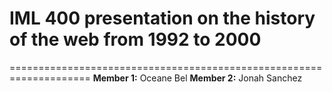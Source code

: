 # IML 400 presentation on the history of the web from 1992 to 2000
====================================================================
**Member 1:** Oceane Bel
**Member 2:** Jonah Sanchez